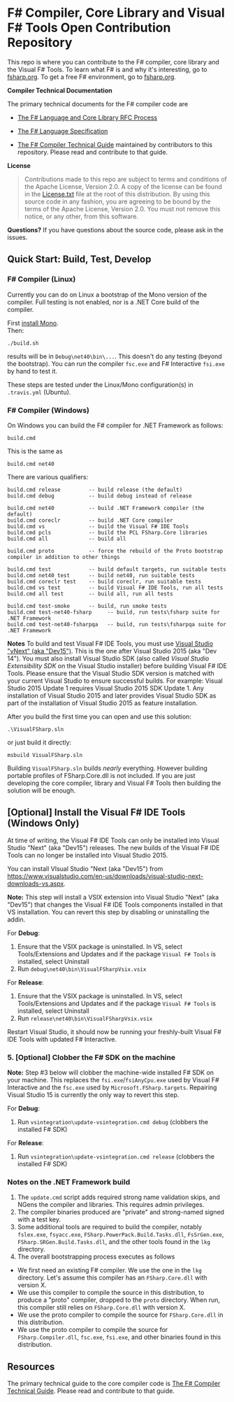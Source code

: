 # F# Compiler, Core Library and Visual F# Tools Open Contribution Repository

This repo is where you can contribute to the F# compiler, core library and the Visual F# Tools.
To learn what F# is and why it's interesting, go to [fsharp.org](http://fsharp.org). To get a free F# environment, go to [fsharp.org](http://fsharp.org/use/windows).

**Compiler Technical Documentation**

The primary technical documents for the F# compiler code are

* [The F# Language and Core Library RFC Process](http://fsharp.github.io/2016/09/26/fsharp-rfc-process.html)

* [The F# Language Specification](http://fsharp.org/specs/language-spec/)

* [The F# Compiler Technical Guide](http://fsharp.github.io/2015/09/29/fsharp-compiler-guide.html) 
  maintained by contributors to this repository.  Please read
  and contribute to that guide.

**License**
> Contributions made to this repo are subject to terms and conditions of the Apache License, Version 2.0. A copy of the license can be found in the [License.txt](License.txt) file at the root of this distribution.
> By using this source code in any fashion, you are agreeing to be bound by the terms of the Apache License, Version 2.0. You must not remove this notice, or any other, from this software.

**Questions?** If you have questions about the source code, please ask in the issues.

## Quick Start: Build, Test, Develop

### F# Compiler (Linux)

Currently you can do on Linux a bootstrap of the Mono version of the compiler.  Full testing is not enabled,
nor is a .NET Core build of the compiler.

First [install Mono](http://www.mono-project.com/docs/getting-started/install/linux/).  
Then:
    
    ./build.sh

results will be in ``Debug\net40\bin\...``.  This doesn't do any testing (beyond the bootstrap). You can
run the compiler ``fsc.exe`` and F# Interactive ``fsi.exe`` by hand to test it.

These steps are tested under the Linux/Mono configuration(s) in ``.travis.yml`` (Ubuntu).

### F# Compiler (Windows)

On Windows you can build the F# compiler for .NET Framework as follows:

    build.cmd

This is the same as

    build.cmd net40

There are various qualifiers:

    build.cmd release         -- build release (the default)
    build.cmd debug           -- build debug instead of release

    build.cmd net40           -- build .NET Framework compiler (the default)
    build.cmd coreclr         -- build .NET Core compiler 
    build.cmd vs              -- build the Visual F# IDE Tools
    build.cmd pcls            -- build the PCL FSharp.Core libraries
    build.cmd all             -- build all 

    build.cmd proto           -- force the rebuild of the Proto bootstrap compiler in addition to other things

    build.cmd test            -- build default targets, run suitable tests
    build.cmd net40 test      -- build net40, run suitable tests
    build.cmd coreclr test    -- build coreclr, run suitable tests
    build.cmd vs test         -- build Visual F# IDE Tools, run all tests
    build.cmd all test        -- build all, run all tests

    build.cmd test-smoke      -- build, run smoke tests
    build.cmd test-net40-fsharp     -- build, run tests\fsharp suite for .NET Framework
    build.cmd test-net40-fsharpqa   -- build, run tests\fsharpqa suite for .NET Framework

**Notes**
To build and test Visual F# IDE Tools, you must use [Visual Studio "vNext" (aka "Dev15")](https://www.visualstudio.com/en-us/downloads/visual-studio-next-downloads-vs.aspx). This is the one after Visual Studio 2015 (aka "Dev 14").  You must also install Visual Studio SDK (also called _Visual Studio Extensibility SDK_ on the Visual Studio installer) before building Visual F# IDE Tools.
Please ensure that the Visual Studio SDK version is matched with your current Visual Studio to ensure successful builds. For example: Visual Studio 2015 Update 1 requires Visual Studio 2015 SDK Update 1. Any installation of Visual Studio 2015 and later provides Visual Studio SDK as part of the installation of Visual Studio 2015 as feature installation. 

After you build the first time you can open and use this solution:

    .\VisualFSharp.sln

or just build it directly:

    msbuild VisualFSharp.sln 

Building ``VisualFSharp.sln`` builds _nearly_ everything. However building portable profiles of 
FSharp.Core.dll is not included.  If you are just developing the core compiler, library
and Visual F# Tools then building the solution will be enough.

## [Optional] Install the Visual F# IDE Tools  (Windows Only)

At time of writing, the Visual F# IDE Tools can only be installed into Visual Studio "Next" (aka "Dev15") releases.
The new builds of the Visual F# IDE Tools can no longer be installed into Visual Studio 2015.

You can install VIsual Studio "Next (aka "Dev15") from https://www.visualstudio.com/en-us/downloads/visual-studio-next-downloads-vs.aspx.

**Note:** This step will install a VSIX extension into Visual Studio "Next" (aka "Dev15") that changes the Visual F# IDE Tools 
components installed in that VS installation.  You can revert this step by disabling or uninstalling the addin.

For **Debug**:

1. Ensure that the VSIX package is uninstalled. In VS, select Tools/Extensions and Updates and if the package `Visual F# Tools` is installed, select Uninstall
1. Run ``debug\net40\bin\VisualFSharpVsix.vsix``

For **Release**:

1. Ensure that the VSIX package is uninstalled. In VS, select Tools/Extensions and Updates and if the package `Visual F# Tools` is installed, select Uninstall
1. Run ``release\net40\bin\VisualFSharpVsix.vsix``

Restart Visual Studio, it should now be running your freshly-built Visual F# IDE Tools with updated F# Interactive. 

### 5. [Optional] Clobber the F# SDK on the machine

**Note:** Step #3 below will clobber the machine-wide installed F# SDK on your machine. This replaces the ``fsi.exe``/``fsiAnyCpu.exe`` used by Visual F# Interactive and the ``fsc.exe`` used by ``Microsoft.FSharp.targets``.  Repairing Visual Studio 15 is currently the only way to revert this step.  

For **Debug**:

1. Run ``vsintegration\update-vsintegration.cmd debug`` (clobbers the installed F# SDK)

For **Release**:

1. Run ``vsintegration\update-vsintegration.cmd release`` (clobbers the installed F# SDK)

### Notes on the .NET Framework build

1. The `update.cmd` script adds required strong name validation skips, and NGens the compiler and libraries. This requires admin privileges.
1. The compiler binaries produced are "private" and strong-named signed with a test key.
1. Some additional tools are required to build the compiler, notably `fslex.exe`, `fsyacc.exe`, `FSharp.PowerPack.Build.Tasks.dll`, `FsSrGen.exe`, `FSharp.SRGen.Build.Tasks.dll`, and the other tools found in the `lkg` directory.
1. The overall bootstrapping process executes as follows
 - We first need an existing F# compiler. We use the one in the `lkg` directory. Let's assume this compiler has an `FSharp.Core.dll` with version X.
 - We use this compiler to compile the source in this distribution, to produce a "proto" compiler, dropped to the `proto` directory. When run, this compiler still relies on `FSharp.Core.dll` with version X.
 - We use the proto compiler to compile the source for `FSharp.Core.dll` in this distribution.
 - We use the proto compiler to compile the source for `FSharp.Compiler.dll`, `fsc.exe`, `fsi.exe`, and other binaries found in this distribution.




## Resources

The primary technical guide to the core compiler code is [The F# Compiler Technical Guide](http://fsharp.github.io/2015/09/29/fsharp-compiler-guide.html).  Please read and contribute to that guide.

